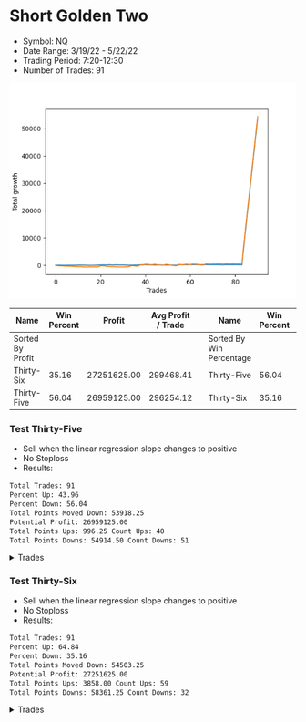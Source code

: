 # Short Golden Two 
- Symbol: NQ
- Date Range: 3/19/22 - 5/22/22
- Trading Period: 7:20-12:30
- Number of Trades: 91

![Plot](ShortGoldenTwoNQ.png)

| Name | Win Percent | Profit | Avg Profit / Trade |     | Name | Win Percent | Profit | Avg Profit / Trade |
| ---- | ----------- | ------ | ------------------ | --- | ---- | ----------- | ------ | ------------------ |
| Sorted By <br> Profit | | | | | Sorted By <br> Win Percentage ||||
| Thirty-Six | 35.16 | 27251625.00 | 299468.41 |     | Thirty-Five | 56.04 | 26959125.00 | 296254.12 |
| Thirty-Five | 56.04 | 26959125.00 | 296254.12 |     | Thirty-Six | 35.16 | 27251625.00 | 299468.41 |

### Test Thirty-Five
* Sell when the linear regression slope changes to positive
* No Stoploss
* Results:
```
Total Trades: 91
Percent Up: 43.96
Percent Down: 56.04
Total Points Moved Down: 53918.25
Potential Profit: 26959125.00
Total Points Ups: 996.25 Count Ups: 40
Total Points Downs: 54914.50 Count Downs: 51
```

<details><summary>Trades</summary>

<code>In: 2022-03-21 06:54:00		Out: 2022-03-21 07:00:05		Total Position Time: 06:05		Total Move Down: 19.00		Total to Date: -19.00</code> <br />
<code>In: 2022-03-21 10:17:00		Out: 2022-03-21 10:25:05		Total Position Time: 08:05		Total Move Down: 6.50		Total to Date: -25.50</code> <br />
<code>In: 2022-03-23 06:46:00		Out: 2022-03-23 06:55:05		Total Position Time: 09:05		Total Move Down: -13.75		Total to Date: -11.75</code> <br />
<code>In: 2022-03-23 11:35:00		Out: 2022-03-23 11:41:05		Total Position Time: 06:05		Total Move Down: -19.00		Total to Date: 7.25</code> <br />
<code>In: 2022-03-24 07:21:00		Out: 2022-03-24 07:25:05		Total Position Time: 04:05		Total Move Down: -8.25		Total to Date: 15.50</code> <br />
<code>In: 2022-03-25 06:46:00		Out: 2022-03-25 07:06:05		Total Position Time: 20:05		Total Move Down: 18.00		Total to Date: -2.50</code> <br />
<code>In: 2022-03-25 06:57:00		Out: 2022-03-25 07:06:05		Total Position Time: 09:05		Total Move Down: 10.00		Total to Date: -12.50</code> <br />
<code>In: 2022-03-25 08:13:00		Out: 2022-03-25 08:19:05		Total Position Time: 06:05		Total Move Down: -5.50		Total to Date: -7.00</code> <br />
<code>In: 2022-03-28 07:25:00		Out: 2022-03-28 07:27:05		Total Position Time: 02:05		Total Move Down: 3.50		Total to Date: -10.50</code> <br />
<code>In: 2022-03-28 08:10:00		Out: 2022-03-28 08:12:05		Total Position Time: 02:05		Total Move Down: -13.00		Total to Date: 2.50</code> <br />
<code>In: 2022-03-28 08:30:00		Out: 2022-03-28 08:45:05		Total Position Time: 15:05		Total Move Down: 61.00		Total to Date: -58.50</code> <br />
<code>In: 2022-03-29 06:46:00		Out: 2022-03-29 06:48:05		Total Position Time: 02:05		Total Move Down: -1.75		Total to Date: -56.75</code> <br />
<code>In: 2022-03-29 09:41:00		Out: 2022-03-29 10:01:05		Total Position Time: 20:05		Total Move Down: -18.75		Total to Date: -38.00</code> <br />
<code>In: 2022-03-30 06:46:00		Out: 2022-03-30 07:00:05		Total Position Time: 14:05		Total Move Down: -13.75		Total to Date: -24.25</code> <br />
<code>In: 2022-03-30 07:11:00		Out: 2022-03-30 07:26:05		Total Position Time: 15:05		Total Move Down: -35.75		Total to Date: 11.50</code> <br />
<code>In: 2022-03-30 08:13:00		Out: 2022-03-30 08:16:05		Total Position Time: 03:05		Total Move Down: -18.50		Total to Date: 30.00</code> <br />
<code>In: 2022-03-31 06:46:00		Out: 2022-03-31 06:50:05		Total Position Time: 04:05		Total Move Down: 3.00		Total to Date: 27.00</code> <br />
<code>In: 2022-03-31 09:40:00		Out: 2022-03-31 10:03:05		Total Position Time: 23:05		Total Move Down: 1.00		Total to Date: 26.00</code> <br />
<code>In: 2022-04-01 06:46:00		Out: 2022-04-01 07:00:05		Total Position Time: 14:05		Total Move Down: 48.25		Total to Date: -22.25</code> <br />
<code>In: 2022-04-01 08:30:00		Out: 2022-04-01 08:48:05		Total Position Time: 18:05		Total Move Down: 36.50		Total to Date: -58.75</code> <br />
<code>In: 2022-04-05 06:46:00		Out: 2022-04-05 07:01:05		Total Position Time: 15:05		Total Move Down: 36.75		Total to Date: -95.50</code> <br />
<code>In: 2022-04-06 06:46:00		Out: 2022-04-06 06:55:05		Total Position Time: 09:05		Total Move Down: 32.00		Total to Date: -127.50</code> <br />
<code>In: 2022-04-07 06:51:00		Out: 2022-04-07 06:53:05		Total Position Time: 02:05		Total Move Down: -13.50		Total to Date: -114.00</code> <br />
<code>In: 2022-04-07 07:42:00		Out: 2022-04-07 07:52:05		Total Position Time: 10:05		Total Move Down: -17.75		Total to Date: -96.25</code> <br />
<code>In: 2022-04-08 06:46:00		Out: 2022-04-08 07:02:05		Total Position Time: 16:05		Total Move Down: 67.00		Total to Date: -163.25</code> <br />
<code>In: 2022-04-08 07:51:00		Out: 2022-04-08 07:53:05		Total Position Time: 02:05		Total Move Down: -63.25		Total to Date: -100.00</code> <br />
<code>In: 2022-04-08 12:21:00		Out: 2022-04-08 12:30:05		Total Position Time: 09:05		Total Move Down: -8.50		Total to Date: -91.50</code> <br />
<code>In: 2022-04-08 06:46:00		Out: 2022-04-08 07:02:05		Total Position Time: 16:05		Total Move Down: 67.00		Total to Date: -158.50</code> <br />
<code>In: 2022-04-08 07:51:00		Out: 2022-04-08 07:53:05		Total Position Time: 02:05		Total Move Down: -63.25		Total to Date: -95.25</code> <br />
<code>In: 2022-04-08 12:21:00		Out: 2022-04-08 12:30:05		Total Position Time: 09:05		Total Move Down: -8.50		Total to Date: -86.75</code> <br />
<code>In: 2022-04-11 06:46:00		Out: 2022-04-11 07:03:05		Total Position Time: 17:05		Total Move Down: -8.00		Total to Date: -78.75</code> <br />
<code>In: 2022-04-11 07:22:00		Out: 2022-04-11 07:32:05		Total Position Time: 10:05		Total Move Down: 24.00		Total to Date: -102.75</code> <br />
<code>In: 2022-04-12 06:46:00		Out: 2022-04-12 06:59:05		Total Position Time: 13:05		Total Move Down: -82.50		Total to Date: -20.25</code> <br />
<code>In: 2022-04-12 07:50:00		Out: 2022-04-12 07:58:05		Total Position Time: 08:05		Total Move Down: -11.50		Total to Date: -8.75</code> <br />
<code>In: 2022-04-14 06:46:00		Out: 2022-04-14 06:58:05		Total Position Time: 12:05		Total Move Down: 27.50		Total to Date: -36.25</code> <br />
<code>In: 2022-04-18 06:46:00		Out: 2022-04-18 06:59:05		Total Position Time: 13:05		Total Move Down: 20.00		Total to Date: -56.25</code> <br />
<code>In: 2022-04-18 08:48:00		Out: 2022-04-18 08:54:05		Total Position Time: 06:05		Total Move Down: -2.25		Total to Date: -54.00</code> <br />
<code>In: 2022-04-20 06:46:00		Out: 2022-04-20 06:58:05		Total Position Time: 12:05		Total Move Down: 50.75		Total to Date: -104.75</code> <br />
<code>In: 2022-04-21 07:00:00		Out: 2022-04-21 07:06:05		Total Position Time: 06:05		Total Move Down: 22.50		Total to Date: -127.25</code> <br />
<code>In: 2022-04-22 06:46:00		Out: 2022-04-22 06:48:05		Total Position Time: 02:05		Total Move Down: 14.25		Total to Date: -141.50</code> <br />
<code>In: 2022-04-22 07:15:00		Out: 2022-04-22 07:29:05		Total Position Time: 14:05		Total Move Down: 81.50		Total to Date: -223.00</code> <br />
<code>In: 2022-04-25 06:48:00		Out: 2022-04-25 06:51:05		Total Position Time: 03:05		Total Move Down: -80.25		Total to Date: -142.75</code> <br />
<code>In: 2022-04-25 07:01:00		Out: 2022-04-25 07:06:05		Total Position Time: 05:05		Total Move Down: 14.75		Total to Date: -157.50</code> <br />
<code>In: 2022-04-25 08:54:00		Out: 2022-04-25 09:06:05		Total Position Time: 12:05		Total Move Down: -46.50		Total to Date: -111.00</code> <br />
<code>In: 2022-04-26 06:46:00		Out: 2022-04-26 06:49:05		Total Position Time: 03:05		Total Move Down: -16.50		Total to Date: -94.50</code> <br />
<code>In: 2022-04-27 07:14:00		Out: 2022-04-27 07:22:05		Total Position Time: 08:05		Total Move Down: -2.25		Total to Date: -92.25</code> <br />
<code>In: 2022-04-28 06:46:00		Out: 2022-04-28 06:54:05		Total Position Time: 08:05		Total Move Down: 6.50		Total to Date: -98.75</code> <br />
<code>In: 2022-04-28 08:46:00		Out: 2022-04-28 08:50:05		Total Position Time: 04:05		Total Move Down: 3.00		Total to Date: -101.75</code> <br />
<code>In: 2022-04-29 06:48:00		Out: 2022-04-29 06:50:05		Total Position Time: 02:05		Total Move Down: -45.50		Total to Date: -56.25</code> <br />
<code>In: 2022-04-29 07:27:00		Out: 2022-04-29 07:31:05		Total Position Time: 04:05		Total Move Down: 16.25		Total to Date: -72.50</code> <br />
<code>In: 2022-05-02 08:53:00		Out: 2022-05-02 09:11:05		Total Position Time: 18:05		Total Move Down: -6.25		Total to Date: -66.25</code> <br />
<code>In: 2022-05-02 09:48:00		Out: 2022-05-02 09:50:05		Total Position Time: 02:05		Total Move Down: 9.25		Total to Date: -75.50</code> <br />
<code>In: 2022-05-03 06:46:00		Out: 2022-05-03 06:51:05		Total Position Time: 05:05		Total Move Down: -42.25		Total to Date: -33.25</code> <br />
<code>In: 2022-05-03 07:53:00		Out: 2022-05-03 08:03:05		Total Position Time: 10:05		Total Move Down: -27.50		Total to Date: -5.75</code> <br />
<code>In: 2022-05-04 06:46:00		Out: 2022-05-04 06:51:05		Total Position Time: 05:05		Total Move Down: 15.00		Total to Date: -20.75</code> <br />
<code>In: 2022-05-05 06:46:00		Out: 2022-05-05 07:15:05		Total Position Time: 29:05		Total Move Down: 145.75		Total to Date: -166.50</code> <br />
<code>In: 2022-05-06 06:46:00		Out: 2022-05-06 06:59:05		Total Position Time: 13:05		Total Move Down: 60.25		Total to Date: -226.75</code> <br />
<code>In: 2022-05-06 12:09:00		Out: 2022-05-06 12:13:05		Total Position Time: 04:05		Total Move Down: -17.50		Total to Date: -209.25</code> <br />
<code>In: 2022-05-09 06:50:00		Out: 2022-05-09 06:53:05		Total Position Time: 03:05		Total Move Down: -22.75		Total to Date: -186.50</code> <br />
<code>In: 2022-05-10 06:46:00		Out: 2022-05-10 06:54:05		Total Position Time: 08:05		Total Move Down: -19.00		Total to Date: -167.50</code> <br />
<code>In: 2022-05-10 07:40:00		Out: 2022-05-10 07:56:05		Total Position Time: 16:05		Total Move Down: 80.75		Total to Date: -248.25</code> <br />
<code>In: 2022-05-11 08:21:00		Out: 2022-05-11 08:24:05		Total Position Time: 03:05		Total Move Down: -28.75		Total to Date: -219.50</code> <br />
<code>In: 2022-05-12 06:46:00		Out: 2022-05-12 07:04:05		Total Position Time: 18:05		Total Move Down: -1.00		Total to Date: -218.50</code> <br />
<code>In: 2022-05-12 10:45:00		Out: 2022-05-12 10:47:05		Total Position Time: 02:05		Total Move Down: 13.25		Total to Date: -231.75</code> <br />
<code>In: 2022-05-16 06:49:00		Out: 2022-05-16 06:54:05		Total Position Time: 05:05		Total Move Down: -46.00		Total to Date: -185.75</code> <br />
<code>In: 2022-05-16 08:00:00		Out: 2022-05-16 08:06:05		Total Position Time: 06:05		Total Move Down: 0.75		Total to Date: -186.50</code> <br />
<code>In: 2022-05-17 06:52:00		Out: 2022-05-17 06:58:05		Total Position Time: 06:05		Total Move Down: 14.50		Total to Date: -201.00</code> <br />
<code>In: 2022-05-18 06:46:00		Out: 2022-05-18 06:49:05		Total Position Time: 03:05		Total Move Down: 9.25		Total to Date: -210.25</code> <br />
<code>In: 2022-05-19 06:47:00		Out: 2022-05-19 06:55:05		Total Position Time: 08:05		Total Move Down: -22.25		Total to Date: -188.00</code> <br />
<code>In: 2022-05-20 06:49:00		Out: 2022-05-20 06:56:05		Total Position Time: 07:05		Total Move Down: 6.50		Total to Date: -194.50</code> <br />
<code>In: 2022-05-23 07:05:00		Out: 2022-05-23 07:08:05		Total Position Time: 03:05		Total Move Down: 1.50		Total to Date: -196.00</code> <br />
<code>In: 2022-05-24 06:46:00		Out: 2022-05-24 06:53:05		Total Position Time: 07:05		Total Move Down: 2.25		Total to Date: -198.25</code> <br />
<code>In: 2022-05-24 10:21:00		Out: 2022-05-24 10:28:05		Total Position Time: 07:05		Total Move Down: 1.25		Total to Date: -199.50</code> <br />
<code>In: 2022-05-25 06:55:00		Out: 2022-05-25 07:14:05		Total Position Time: 19:05		Total Move Down: -26.75		Total to Date: -172.75</code> <br />
<code>In: 2022-05-25 07:10:00		Out: 2022-05-25 07:14:05		Total Position Time: 04:05		Total Move Down: -29.75		Total to Date: -143.00</code> <br />
<code>In: 2022-05-31 06:46:00		Out: 2022-05-31 06:57:05		Total Position Time: 11:05		Total Move Down: 2.25		Total to Date: -145.25</code> <br />
<code>In: 2022-06-01 07:10:00		Out: 2022-06-01 07:25:05		Total Position Time: 15:05		Total Move Down: 67.50		Total to Date: -212.75</code> <br />
<code>In: 2022-06-03 06:46:00		Out: 2022-06-03 06:50:05		Total Position Time: 04:05		Total Move Down: -39.25		Total to Date: -173.50</code> <br />
<code>In: 2022-06-03 07:28:00		Out: 2022-06-03 07:33:05		Total Position Time: 05:05		Total Move Down: 13.00		Total to Date: -186.50</code> <br />
<code>In: 2022-06-06 06:46:00		Out: 2022-06-06 06:55:05		Total Position Time: 09:05		Total Move Down: 3.50		Total to Date: -190.00</code> <br />
<code>In: 2022-06-06 08:27:00		Out: 2022-06-06 08:40:05		Total Position Time: 13:05		Total Move Down: 7.50		Total to Date: -197.50</code> <br />
<code>In: 2022-06-08 09:42:00		Out: 2022-06-08 09:50:05		Total Position Time: 08:05		Total Move Down: 6.50		Total to Date: -204.00</code> <br />
<code>In: 2022-06-09 06:46:00		Out: 2022-06-09 06:49:05		Total Position Time: 03:05		Total Move Down: -49.25		Total to Date: -154.75</code> <br />
<code>In: 2022-06-09 08:26:00		Out: 2022-06-09 08:34:05		Total Position Time: 08:05		Total Move Down: -0.00		Total to Date: -154.75</code> <br />
<code>In: 2022-06-10 06:46:00		Out: 2022-06-10 07:01:05		Total Position Time: 15:05		Total Move Down: 8124.25		Total to Date: -8279.00</code> <br />
<code>In: 2022-06-13 06:46:00		Out: 2022-06-13 06:52:05		Total Position Time: 06:05		Total Move Down: 7740.25		Total to Date: -16019.25</code> <br />
<code>In: 2022-06-14 06:46:00		Out: 2022-06-14 06:49:05		Total Position Time: 03:05		Total Move Down: 7524.25		Total to Date: -23543.50</code> <br />
<code>In: 2022-06-14 07:16:00		Out: 2022-06-14 07:24:05		Total Position Time: 08:05		Total Move Down: 7539.75		Total to Date: -31083.25</code> <br />
<code>In: 2022-06-14 11:57:00		Out: 2022-06-14 12:22:05		Total Position Time: 25:05		Total Move Down: 7566.75		Total to Date: -38650.00</code> <br />
<code>In: 2022-06-15 07:47:00		Out: 2022-06-15 07:49:05		Total Position Time: 02:05		Total Move Down: 7672.00		Total to Date: -46322.00</code> <br />
<code>In: 2022-06-16 06:46:00		Out: 2022-06-16 07:03:05		Total Position Time: 17:05		Total Move Down: 7596.25		Total to Date: -53918.25</code> <br />


</details>

### Test Thirty-Six
* Sell when the linear regression slope changes to positive
* No Stoploss
* Results:
```
Total Trades: 91
Percent Up: 64.84
Percent Down: 35.16
Total Points Moved Down: 54503.25
Potential Profit: 27251625.00
Total Points Ups: 3858.00 Count Ups: 59
Total Points Downs: 58361.25 Count Downs: 32
```

<details><summary>Trades</summary>

<code>In: 2022-03-21 06:54:00		Out: 2022-03-21 08:34:05		Total Position Time: 100:05		Total Move Down: -93.00		Total to Date: 93.00</code> <br />
<code>In: 2022-03-21 10:17:00		Out: 2022-03-21 12:31:00		Total Position Time: 134:00		Total Move Down: -98.25		Total to Date: 191.25</code> <br />
<code>In: 2022-03-23 06:46:00		Out: 2022-03-23 07:13:05		Total Position Time: 27:05		Total Move Down: -66.25		Total to Date: 257.50</code> <br />
<code>In: 2022-03-23 11:35:00		Out: 2022-03-23 12:31:00		Total Position Time: 56:00		Total Move Down: -8.25		Total to Date: 265.75</code> <br />
<code>In: 2022-03-24 07:21:00		Out: 2022-03-24 07:58:05		Total Position Time: 37:05		Total Move Down: -62.25		Total to Date: 328.00</code> <br />
<code>In: 2022-03-25 06:46:00		Out: 2022-03-25 06:57:05		Total Position Time: 11:05		Total Move Down: 10.00		Total to Date: 318.00</code> <br />
<code>In: 2022-03-25 06:57:00		Out: 2022-03-25 07:40:05		Total Position Time: 43:05		Total Move Down: -52.50		Total to Date: 370.50</code> <br />
<code>In: 2022-03-25 08:13:00		Out: 2022-03-25 12:31:00		Total Position Time: 258:00		Total Move Down: -10.75		Total to Date: 381.25</code> <br />
<code>In: 2022-03-28 07:25:00		Out: 2022-03-28 08:01:05		Total Position Time: 36:05		Total Move Down: -76.75		Total to Date: 458.00</code> <br />
<code>In: 2022-03-28 08:10:00		Out: 2022-03-28 08:16:05		Total Position Time: 06:05		Total Move Down: -14.50		Total to Date: 472.50</code> <br />
<code>In: 2022-03-28 08:30:00		Out: 2022-03-28 11:54:05		Total Position Time: 204:05		Total Move Down: -76.00		Total to Date: 548.50</code> <br />
<code>In: 2022-03-29 06:46:00		Out: 2022-03-29 09:08:05		Total Position Time: 142:05		Total Move Down: 30.00		Total to Date: 518.50</code> <br />
<code>In: 2022-03-29 09:41:00		Out: 2022-03-29 10:55:05		Total Position Time: 74:05		Total Move Down: -88.00		Total to Date: 606.50</code> <br />
<code>In: 2022-03-30 06:46:00		Out: 2022-03-30 06:52:05		Total Position Time: 06:05		Total Move Down: -13.50		Total to Date: 620.00</code> <br />
<code>In: 2022-03-30 07:11:00		Out: 2022-03-30 07:15:05		Total Position Time: 04:05		Total Move Down: -45.25		Total to Date: 665.25</code> <br />
<code>In: 2022-03-30 08:13:00		Out: 2022-03-30 12:31:00		Total Position Time: 258:00		Total Move Down: 73.25		Total to Date: 592.00</code> <br />
<code>In: 2022-03-31 06:46:00		Out: 2022-03-31 07:38:05		Total Position Time: 52:05		Total Move Down: -37.00		Total to Date: 629.00</code> <br />
<code>In: 2022-03-31 09:40:00		Out: 2022-03-31 12:31:00		Total Position Time: 171:00		Total Move Down: 12.00		Total to Date: 617.00</code> <br />
<code>In: 2022-04-01 06:46:00		Out: 2022-04-01 08:07:05		Total Position Time: 81:05		Total Move Down: -1.25		Total to Date: 618.25</code> <br />
<code>In: 2022-04-01 08:30:00		Out: 2022-04-01 12:31:00		Total Position Time: 241:00		Total Move Down: 51.75		Total to Date: 566.50</code> <br />
<code>In: 2022-04-05 06:46:00		Out: 2022-04-05 12:31:00		Total Position Time: 345:00		Total Move Down: 289.00		Total to Date: 277.50</code> <br />
<code>In: 2022-04-06 06:46:00		Out: 2022-04-06 12:23:05		Total Position Time: 337:05		Total Move Down: 21.50		Total to Date: 256.00</code> <br />
<code>In: 2022-04-07 06:51:00		Out: 2022-04-07 06:57:05		Total Position Time: 06:05		Total Move Down: -50.75		Total to Date: 306.75</code> <br />
<code>In: 2022-04-07 07:42:00		Out: 2022-04-07 12:31:00		Total Position Time: 289:00		Total Move Down: -139.25		Total to Date: 446.00</code> <br />
<code>In: 2022-04-08 06:46:00		Out: 2022-04-08 07:54:05		Total Position Time: 68:05		Total Move Down: -32.75		Total to Date: 478.75</code> <br />
<code>In: 2022-04-08 07:51:00		Out: 2022-04-08 07:54:05		Total Position Time: 03:05		Total Move Down: -59.00		Total to Date: 537.75</code> <br />
<code>In: 2022-04-08 12:21:00		Out: 2022-04-08 12:31:00		Total Position Time: 10:00		Total Move Down: -7.25		Total to Date: 545.00</code> <br />
<code>In: 2022-04-08 06:46:00		Out: 2022-04-08 07:54:05		Total Position Time: 68:05		Total Move Down: -32.75		Total to Date: 577.75</code> <br />
<code>In: 2022-04-08 07:51:00		Out: 2022-04-08 07:54:05		Total Position Time: 03:05		Total Move Down: -59.00		Total to Date: 636.75</code> <br />
<code>In: 2022-04-08 12:21:00		Out: 2022-04-08 12:31:00		Total Position Time: 10:00		Total Move Down: -7.25		Total to Date: 644.00</code> <br />
<code>In: 2022-04-11 06:46:00		Out: 2022-04-11 06:50:05		Total Position Time: 04:05		Total Move Down: -6.75		Total to Date: 650.75</code> <br />
<code>In: 2022-04-11 07:22:00		Out: 2022-04-11 12:31:00		Total Position Time: 309:00		Total Move Down: 71.25		Total to Date: 579.50</code> <br />
<code>In: 2022-04-12 06:46:00		Out: 2022-04-12 06:48:05		Total Position Time: 02:05		Total Move Down: -42.75		Total to Date: 622.25</code> <br />
<code>In: 2022-04-12 07:50:00		Out: 2022-04-12 12:31:00		Total Position Time: 281:00		Total Move Down: 210.00		Total to Date: 412.25</code> <br />
<code>In: 2022-04-14 06:46:00		Out: 2022-04-14 12:31:00		Total Position Time: 345:00		Total Move Down: 218.75		Total to Date: 193.50</code> <br />
<code>In: 2022-04-18 06:46:00		Out: 2022-04-18 07:16:05		Total Position Time: 30:05		Total Move Down: -63.50		Total to Date: 257.00</code> <br />
<code>In: 2022-04-18 08:48:00		Out: 2022-04-18 11:53:05		Total Position Time: 185:05		Total Move Down: -101.25		Total to Date: 358.25</code> <br />
<code>In: 2022-04-20 06:46:00		Out: 2022-04-20 12:31:00		Total Position Time: 345:00		Total Move Down: 98.00		Total to Date: 260.25</code> <br />
<code>In: 2022-04-21 07:00:00		Out: 2022-04-21 12:31:00		Total Position Time: 331:00		Total Move Down: 454.75		Total to Date: -194.50</code> <br />
<code>In: 2022-04-22 06:46:00		Out: 2022-04-22 07:12:05		Total Position Time: 26:05		Total Move Down: -34.50		Total to Date: -160.00</code> <br />
<code>In: 2022-04-22 07:15:00		Out: 2022-04-22 12:31:00		Total Position Time: 316:00		Total Move Down: 213.75		Total to Date: -373.75</code> <br />
<code>In: 2022-04-25 06:48:00		Out: 2022-04-25 06:58:05		Total Position Time: 10:05		Total Move Down: -44.25		Total to Date: -329.50</code> <br />
<code>In: 2022-04-25 07:01:00		Out: 2022-04-25 07:28:05		Total Position Time: 27:05		Total Move Down: -126.25		Total to Date: -203.25</code> <br />
<code>In: 2022-04-25 08:54:00		Out: 2022-04-25 09:42:05		Total Position Time: 48:05		Total Move Down: -96.00		Total to Date: -107.25</code> <br />
<code>In: 2022-04-26 06:46:00		Out: 2022-04-26 12:31:00		Total Position Time: 345:00		Total Move Down: 258.50		Total to Date: -365.75</code> <br />
<code>In: 2022-04-27 07:14:00		Out: 2022-04-27 09:25:05		Total Position Time: 131:05		Total Move Down: -167.50		Total to Date: -198.25</code> <br />
<code>In: 2022-04-28 06:46:00		Out: 2022-04-28 09:19:05		Total Position Time: 153:05		Total Move Down: -79.75		Total to Date: -118.50</code> <br />
<code>In: 2022-04-28 08:46:00		Out: 2022-04-28 09:19:05		Total Position Time: 33:05		Total Move Down: -86.25		Total to Date: -32.25</code> <br />
<code>In: 2022-04-29 06:48:00		Out: 2022-04-29 06:53:05		Total Position Time: 05:05		Total Move Down: -50.00		Total to Date: 17.75</code> <br />
<code>In: 2022-04-29 07:27:00		Out: 2022-04-29 12:31:00		Total Position Time: 304:00		Total Move Down: 309.25		Total to Date: -291.50</code> <br />
<code>In: 2022-05-02 08:53:00		Out: 2022-05-02 09:34:05		Total Position Time: 41:05		Total Move Down: -53.75		Total to Date: -237.75</code> <br />
<code>In: 2022-05-02 09:48:00		Out: 2022-05-02 12:31:00		Total Position Time: 163:00		Total Move Down: -146.75		Total to Date: -91.00</code> <br />
<code>In: 2022-05-03 06:46:00		Out: 2022-05-03 07:01:05		Total Position Time: 15:05		Total Move Down: -163.75		Total to Date: 72.75</code> <br />
<code>In: 2022-05-03 07:53:00		Out: 2022-05-03 08:12:05		Total Position Time: 19:05		Total Move Down: -104.00		Total to Date: 176.75</code> <br />
<code>In: 2022-05-04 06:46:00		Out: 2022-05-04 10:08:05		Total Position Time: 202:05		Total Move Down: -16.75		Total to Date: 193.50</code> <br />
<code>In: 2022-05-05 06:46:00		Out: 2022-05-05 12:31:00		Total Position Time: 345:00		Total Move Down: 529.25		Total to Date: -335.75</code> <br />
<code>In: 2022-05-06 06:46:00		Out: 2022-05-06 07:22:05		Total Position Time: 36:05		Total Move Down: -139.50		Total to Date: -196.25</code> <br />
<code>In: 2022-05-06 12:09:00		Out: 2022-05-06 12:31:00		Total Position Time: 22:00		Total Move Down: -29.00		Total to Date: -167.25</code> <br />
<code>In: 2022-05-09 06:50:00		Out: 2022-05-09 12:31:00		Total Position Time: 341:00		Total Move Down: 222.00		Total to Date: -389.25</code> <br />
<code>In: 2022-05-10 06:46:00		Out: 2022-05-10 07:11:05		Total Position Time: 25:05		Total Move Down: -103.75		Total to Date: -285.50</code> <br />
<code>In: 2022-05-10 07:40:00		Out: 2022-05-10 11:40:05		Total Position Time: 240:05		Total Move Down: -54.75		Total to Date: -230.75</code> <br />
<code>In: 2022-05-11 08:21:00		Out: 2022-05-11 12:31:00		Total Position Time: 250:00		Total Move Down: 216.25		Total to Date: -447.00</code> <br />
<code>In: 2022-05-12 06:46:00		Out: 2022-05-12 06:50:05		Total Position Time: 04:05		Total Move Down: -25.25		Total to Date: -421.75</code> <br />
<code>In: 2022-05-12 10:45:00		Out: 2022-05-12 12:31:00		Total Position Time: 106:00		Total Move Down: -70.25		Total to Date: -351.50</code> <br />
<code>In: 2022-05-16 06:49:00		Out: 2022-05-16 07:18:05		Total Position Time: 29:05		Total Move Down: -115.50		Total to Date: -236.00</code> <br />
<code>In: 2022-05-16 08:00:00		Out: 2022-05-16 10:42:05		Total Position Time: 162:05		Total Move Down: -118.25		Total to Date: -117.75</code> <br />
<code>In: 2022-05-17 06:52:00		Out: 2022-05-17 09:46:05		Total Position Time: 174:05		Total Move Down: -10.50		Total to Date: -107.25</code> <br />
<code>In: 2022-05-18 06:46:00		Out: 2022-05-18 12:31:00		Total Position Time: 345:00		Total Move Down: 426.25		Total to Date: -533.50</code> <br />
<code>In: 2022-05-19 06:47:00		Out: 2022-05-19 07:09:05		Total Position Time: 22:05		Total Move Down: -95.00		Total to Date: -438.50</code> <br />
<code>In: 2022-05-20 06:49:00		Out: 2022-05-20 12:31:00		Total Position Time: 342:00		Total Move Down: 323.50		Total to Date: -762.00</code> <br />
<code>In: 2022-05-23 07:05:00		Out: 2022-05-23 07:46:05		Total Position Time: 41:05		Total Move Down: -104.25		Total to Date: -657.75</code> <br />
<code>In: 2022-05-24 06:46:00		Out: 2022-05-24 09:30:05		Total Position Time: 164:05		Total Move Down: 9.75		Total to Date: -667.50</code> <br />
<code>In: 2022-05-24 10:21:00		Out: 2022-05-24 10:46:05		Total Position Time: 25:05		Total Move Down: -85.00		Total to Date: -582.50</code> <br />
<code>In: 2022-05-25 06:55:00		Out: 2022-05-25 06:59:05		Total Position Time: 04:05		Total Move Down: -5.75		Total to Date: -576.75</code> <br />
<code>In: 2022-05-25 07:10:00		Out: 2022-05-25 07:17:05		Total Position Time: 07:05		Total Move Down: -37.00		Total to Date: -539.75</code> <br />
<code>In: 2022-05-31 06:46:00		Out: 2022-05-31 07:45:05		Total Position Time: 59:05		Total Move Down: -53.25		Total to Date: -486.50</code> <br />
<code>In: 2022-06-01 07:10:00		Out: 2022-06-01 12:31:00		Total Position Time: 321:00		Total Move Down: 113.25		Total to Date: -599.75</code> <br />
<code>In: 2022-06-03 06:46:00		Out: 2022-06-03 07:04:05		Total Position Time: 18:05		Total Move Down: -84.50		Total to Date: -515.25</code> <br />
<code>In: 2022-06-03 07:28:00		Out: 2022-06-03 12:31:00		Total Position Time: 303:00		Total Move Down: 110.00		Total to Date: -625.25</code> <br />
<code>In: 2022-06-06 06:46:00		Out: 2022-06-06 07:07:05		Total Position Time: 21:05		Total Move Down: -85.00		Total to Date: -540.25</code> <br />
<code>In: 2022-06-06 08:27:00		Out: 2022-06-06 12:31:00		Total Position Time: 244:00		Total Move Down: 89.00		Total to Date: -629.25</code> <br />
<code>In: 2022-06-08 09:42:00		Out: 2022-06-08 12:31:00		Total Position Time: 169:00		Total Move Down: -4.50		Total to Date: -624.75</code> <br />
<code>In: 2022-06-09 06:46:00		Out: 2022-06-09 06:54:05		Total Position Time: 08:05		Total Move Down: -121.75		Total to Date: -503.00</code> <br />
<code>In: 2022-06-09 08:26:00		Out: 2022-06-09 12:31:00		Total Position Time: 245:00		Total Move Down: 211.75		Total to Date: -714.75</code> <br />
<code>In: 2022-06-10 06:46:00		Out: 2022-06-10 12:31:00		Total Position Time: 345:00		Total Move Down: 8119.00		Total to Date: -8833.75</code> <br />
<code>In: 2022-06-13 06:46:00		Out: 2022-06-13 12:31:00		Total Position Time: 345:00		Total Move Down: 7792.25		Total to Date: -16626.00</code> <br />
<code>In: 2022-06-14 06:46:00		Out: 2022-06-14 07:07:05		Total Position Time: 21:05		Total Move Down: 7517.75		Total to Date: -24143.75</code> <br />
<code>In: 2022-06-14 07:16:00		Out: 2022-06-14 10:23:05		Total Position Time: 187:05		Total Move Down: 7526.50		Total to Date: -31670.25</code> <br />
<code>In: 2022-06-14 11:57:00		Out: 2022-06-14 12:31:00		Total Position Time: 34:00		Total Move Down: 7550.50		Total to Date: -39220.75</code> <br />
<code>In: 2022-06-15 07:47:00		Out: 2022-06-15 09:11:05		Total Position Time: 84:05		Total Move Down: 7670.50		Total to Date: -46891.25</code> <br />
<code>In: 2022-06-16 06:46:00		Out: 2022-06-16 12:31:00		Total Position Time: 345:00		Total Move Down: 7612.00		Total to Date: -54503.25</code> <br />


</details>